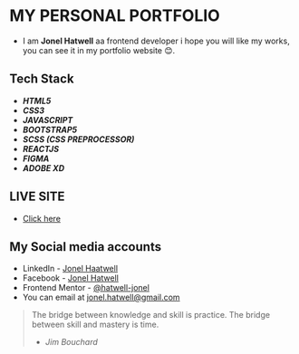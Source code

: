 # MY PERSONAL PORTFOLIO

- I am **Jonel Hatwell** aa frontend developer i hope you will like my works, you can see it in my portfolio website :blush:.

## Tech Stack

- **_HTML5_**
- **_CSS3_**
- **_JAVASCRIPT_**
- **_BOOTSTRAP5_**
- **_SCSS (CSS PREPROCESSOR)_**
- **_REACTJS_**
- **_FIGMA_**
- **_ADOBE XD_**

## LIVE SITE

- [Click here](jonelhatwell.vercel.app)

## My Social media accounts

- LinkedIn - [Jonel Haatwell](https://www.linkedin.com/in/jonel-hatwell/)
- Facebook - [Jonel Hatwell](https://www.facebook.com/hatwell21/)
- Frontend Mentor - [@hatwell-jonel](https://www.frontendmentor.io/profile/hatwell-jonel)
- You can email at <jonel.hatwell@gmail.com>

> The bridge between knowledge and skill is practice. The bridge between skill and mastery is time.
>
> - <cite>Jim Bouchard<cite>
